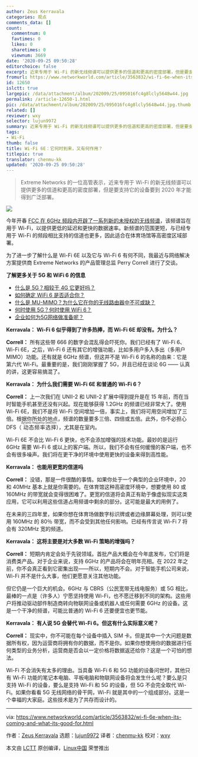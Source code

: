 ```yaml
---
author: Zeus Kerravala
categories: 观点
comments_data: []
count:
  commentnum: 0
  favtimes: 0
  likes: 0
  sharetimes: 0
  viewnum: 3669
date: '2020-09-25 09:50:28'
editorchoice: false
excerpt: 近来专用于 Wi-Fi 的新无线频谱可以提供更多的信道和更高的密度部署，但是要支持它的设备要到 2020 年才能得到广泛部署。
fromurl: https://www.networkworld.com/article/3563832/wi-fi-6e-when-its-coming-and-what-its-good-for.html
id: 12650
islctt: true
largepic: /data/attachment/album/202009/25/095016fc4g8lcly5648w44.jpg
permalink: /article-12650-1.html
pic: /data/attachment/album/202009/25/095016fc4g8lcly5648w44.jpg.thumb.jpg
related: []
reviewer: wxy
selector: lujun9972
summary: 近来专用于 Wi-Fi 的新无线频谱可以提供更多的信道和更高的密度部署，但是要支持它的设备要到 2020 年才能得到广泛部署。
tags:
- Wi-Fi
thumb: false
title: Wi-Fi 6E：它何时到来，又有何作用？
titlepic: true
translator: chenmu-kk
updated: '2020-09-25 09:50:28'
---
```



> 
> Extreme Networks 的一位高管表示，近来专用于 Wi-Fi 的新无线频谱可以提供更多的信道和更高的密度部署，但是要支持它的设备要到 2020 年才能得到广泛部署。
> 
> 
> 


![](/data/attachment/album/202009/25/095016fc4g8lcly5648w44.jpg)


今年开春 [FCC 在 6GHz 频段内开辟了一系列新的未授权的无线频谱](https://www.networkworld.com/article/3540288/how-wi-fi-6e-boosts-wireless-spectrum-five-fold.html)，该频谱旨在用于 Wi-Fi，以提供更低的延迟和更快的数据速率。新频谱的范围更短，与已经专用于 Wi-Fi 的频段相比支持的信道也更多，因此适合在体育场馆等高密度区域部署。


为了进一步了解什么是 Wi-Fi 6E 以及它与 Wi-Fi 6 有何不同，我最近与网络解决方案提供商 Extreme Networks 的产品管理总监 Perry Correll 进行了交谈。


**了解更多关于 5G 和 WiFi 6 的信息**


* [什么是 5G？相较于 4G 它更好吗？](https://www.networkworld.com/article/3203489/what-is-5g-how-is-it-better-than-4g.html)
* [如何确定 WiFi 6 是否适合你？](https://www.networkworld.com/article/3356838/how-to-determine-if-wi-fi-6-is-right-for-you.html)
* [什么是 MU-MIMO？为什么它在你的无线路由器中不可或缺？](https://www.networkworld.com/article/3250268/what-is-mu-mimo-and-why-you-need-it-in-your-wireless-routers.html)
* [何时使用 5G？何时使用 WiFi 6？](https://www.networkworld.com/article/3402316/when-to-use-5g-when-to-use-wi-fi-6.html)
* [企业如何为5G网络做准备呢？](https://www.networkworld.com/article/3306720/mobile-wireless/how-enterprises-can-prep-for-5g.html)


**Kerravala： Wi-Fi 6 似乎得到了许多热捧，而 Wi-Fi 6E 却没有。为什么？**


**Correll：** 所有这些带 666 的数字会混乱得会吓死你。我们已经有了 Wi-Fi 6、Wi-Fi 6E，之后，Wi-Fi 6 还有其它的增强功能，比如多用户多入多出（多用户 MIMO）功能。还有就是 6GHz 频谱，但这并不是 Wi-Fi 6 的名称的由来：它是第六代 Wi-Fi。最重要的是，我们刚刚掌握了 5G，并且已经在谈论 6G —— 认真的讲，这更容易搞混了。


**Kerravala： 为什么我们需要 Wi-Fi 6E 和普通的 Wi-Fi 6？**


**Correll：** 上一次我们在 UNII-2 和 UNII-2 扩展中得到提升是在 15 年前，而在当时智能手机甚至还没有兴起。现在能够获得 1.2GHz 的频谱已经非常大了。使用 Wi-Fi 6E，我们不是将 Wi-Fi 空间增加一倍，事实上，我们将可用空间增加了三倍。根据你所处的地点，频谱的数量要多三倍、四倍或五倍。此外，你不必担心 DFS（<ruby> 动态频率选择 <rt>  dynamic frequency selection </rt></ruby>），尤其是在室内。


Wi-Fi 6E 不会比 Wi-Fi 6 更快，也不会添加增强的技术功能。最妙的是运行 6GHz 需要 Wi-Fi 6 或以上的客户端。所以，我们不会有任何缓慢的客户端，也不会有很多噪声。我们将在更干净的环境中使用更快的设备来得到高性能。


**Kerravala： 也能用更宽的信道吗**


**Correll：** 没错，那是一件很酷的事情。如果你处于一个典型的企业环境中，20 和 40MHz 基本上就是你需要的。在体育馆这种高密度环境中，想要使用 80 或 160MHz 的带宽就会变得很困难了。更宽的信道将会真正有助于像虚拟现实这类应用，它可以利用这些信道占用频谱中剩余的部分。这可能是最大的用例了。


在未来的三四年里，如果你想在体育场做数字标识牌或者边缘屏幕处理，则可以使用 160MHz 的 80％ 带宽，而不会受到其他任何影响。已经有传言说 Wi-Fi 7 将会有 320MHz 宽的频道。


**Kerravala： 这将主要是对大多数 Wi-Fi 策略的增强吗？**


**Correll：** 短期内肯定会处于先锐领域。首批产品大概会在今年底发布，它们将是消费类产品。对于企业来说，支持 6GHz 的产品将会在明年亮相。在 2022 年之前，你不会真正看到它密集出现——所以，短期内不会。对于智能手机公司来说，Wi-Fi 并不是什么大事，他们更愿意关注其他功能。


但它仍是一个巨大的机会。6GHz 与 CBRS（公民宽带无线电服务）或 5G 相比，最棒的一点是（许多人）宁愿坚持使用 Wi-Fi，也不愿迁移到不同的架构。这些用户将推动驱动部件制造商转向物联网设备或机器人或任何需要 6GHz 的设备。这是一个干净的频谱，可能比普通的 Wi-Fi 6 还要便宜也更节能。


**Kerravala： 有人说 5G 会替代 Wi-Fi 6。但这有什么实际意义呢？**


**Correll：** 现实中，你不可能在每个设备中插入 SIM 卡。但是其中一个大问题是数据所有权，因为运营商将拥有你的数据，而不是你。如果你想使用你的数据进行任何类型的业务分析，运营商是否会以一定价格将数据返还给你？这是一个可怕的想法。


Wi-Fi 不会消失有太多的理由。当具备 Wi-Fi 6 和 5G 功能的设备问世时，其他只有 Wi-Fi 功能的笔记本电脑、平板电脑和物联网设备将会发生什么呢？要么是只支持 Wi-Fi 的设备，要么是支持 Wi-Fi 和 5G 的设备，但 5G 不会完全取代 Wi-Fi。如果你看看 5G 无线网络的骨干网，Wi-Fi 就是其中的一个组成部分。这是一个幸福的大家庭。这些技术是为了共存而设计的。




---


via: <https://www.networkworld.com/article/3563832/wi-fi-6e-when-its-coming-and-what-its-good-for.html>


作者：[Zeus Kerravala](https://www.networkworld.com/author/Zeus-Kerravala/) 选题：[lujun9972](https://github.com/lujun9972) 译者：[chenmu-kk](https://github.com/chenmu-kk) 校对：[wxy](https://github.com/wxy)


本文由 [LCTT](https://github.com/LCTT/TranslateProject) 原创编译，[Linux中国](https://linux.cn/) 荣誉推出